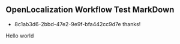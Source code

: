 ## OpenLocalization Workflow Test MarkDown
* 8c1ab3d6-2bbd-47e2-9e9f-bfa442cc9d7e 
thanks!

Hello world